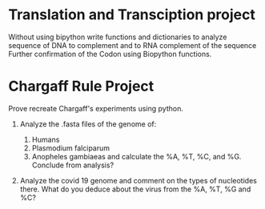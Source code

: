 # Translation and Transciption project 
Without using bipython write functions and dictionaries to analyze sequence of DNA to complement and to RNA complement of the sequence
Further confirmation of the Codon using Biopython functions.


# Chargaff Rule Project

Prove recreate Chargaff's experiments using python. 

1. Analyze the .fasta files of the genome of:
    1. Humans
    2. Plasmodium falciparum 
    3. Anopheles gambiaeas 
and calculate the %A, %T, %C, and %G. 
Conclude from analysis? 

2. Analyze the covid 19 genome and comment on the types of nucleotides there. What do you deduce about the virus from the %A, %T, %G and %C? 
